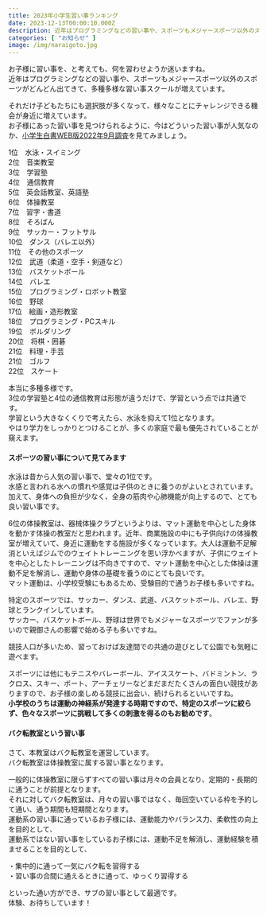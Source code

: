 ```yaml
---
title: 2023年小学生習い事ランキング
date: 2023-12-13T00:00:10.000Z
description: 近年はプログラミングなどの習い事や、スポーツもメジャースポーツ以外のスポーツがどんどん出てきて、多種多様な習い事スクールが増えています。お子様の習い事の参考になるランキングを紹介します。
categories: [ "お知らせ" ]
image: /img/naraigoto.jpg
---
```

お子様に習い事を、と考えても、何を習わせようか迷いますね。\
近年はプログラミングなどの習い事や、スポーツもメジャースポーツ以外のスポーツがどんどん出てきて、多種多様な習い事スクールが増えています。

それだけ子どもたちにも選択肢が多くなって、様々なことにチャレンジできる機会が身近に増えています。\
お子様にあった習い事を見つけられるように、今はどういった習い事が人気なのか、[小学生白書WEB版2022年9月調査](https://www.gakken.jp/kyouikusouken/whitepaper/202209/chapter7/01.html)を見てみましょう。

1位　水泳・スイミング\
2位　音楽教室\
3位　学習塾\
4位　通信教育\
5位　英会話教室、英語塾\
6位　体操教室\
7位　習字・書道\
8位　そろばん\
9位　サッカー・フットサル\
10位　ダンス（バレエ以外）\
11位　その他のスポーツ\
12位　武道（柔道・空手・剣道など）\
13位　バスケットボール\
14位　バレエ\
15位　プログラミング・ロボット教室\
16位　野球\
17位　絵画・造形教室\
18位　プログラミング・PCスキル\
19位　ボルダリング\
20位　将棋・囲碁\
21位　料理・手芸\
21位　ゴルフ\
22位　スケート

本当に多種多様です。\
3位の学習塾と4位の通信教育は形態が違うだけで、学習という点では共通です。\
学習という大きなくくりで考えたら、水泳を抑えて1位となります。\
やはり学力をしっかりとつけることが、多くの家庭で最も優先されていることが窺えます。



#### スポーツの習い事について見てみます

水泳は昔から人気の習い事で、堂々の1位です。\
水感と言われる水への慣れや感覚は子供のときに養うのがよいとされています。加えて、身体への負担が少なく、全身の筋肉や心肺機能が向上するので、とても良い習い事です。

6位の体操教室は、器械体操クラブというよりは、マット運動を中心とした身体を動かす体操の教室だと思われます。近年、商業施設の中にも子供向けの体操教室が増えていて、身近に運動をする施設が多くなっています。大人は運動不足解消といえばジムでのウェイトトレーニングを思い浮かべますが、子供にウェイトを中心としたトレーニングは不向きですので、マット運動を中心とした体操は運動不足を解消し、運動や身体の基礎を養うのにとても良いです。\
マット運動は、小学校受験にもあるため、受験目的で通うお子様も多いですね。

特定のスポーツでは、サッカー、ダンス、武道、バスケットボール、バレエ、野球とランクインしています。\
サッカー、バスケットボール、野球は世界でもメジャーなスポーツでファンが多いので親御さんの影響で始める子も多いですね。

競技人口が多いため、習っておけば友達間での共通の遊びとして公園でも気軽に遊べます。

スポーツには他にもテニスやバレーボール、アイススケート、バドミントン、ラクロス、スキー、ボート、アーチェリーなどまだまだたくさんの面白い競技がありますので、お子様の楽しめる競技に出会い、続けられるといいですね。\
**小学校のうちは運動の神経系が発達する時期ですので、特定のスポーツに絞らず、色々なスポーツに挑戦して多くの刺激を得るのもお勧めです**。



#### バク転教室という習い事

さて、本教室はバク転教室を運営しています。\
バク転教室は体操教室に属する習い事となります。

一般的に体操教室に限らずすべての習い事は月々の会員となり、定期的・長期的に通うことが前提となります。\
それに対してバク転教室は、月々の習い事ではなく、毎回空いている枠を予約して通い、通う期間も短期間となります。\
運動系の習い事に通っているお子様には、運動能力やバランス力、柔軟性の向上を目的として、\
運動系ではない習い事をしているお子様には、運動不足を解消し、運動経験を積ませることを目的として、

・集中的に通って一気にバク転を習得する\
・習い事の合間に通えるときに通って、ゆっくり習得する

といった通い方ができ、サブの習い事として最適です。\
体験、お待ちしています！